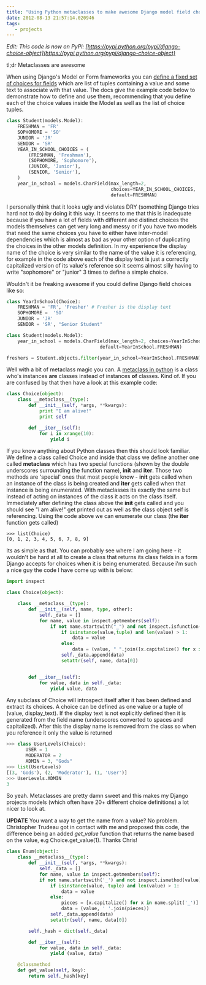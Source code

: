 ```yaml
---
title: "Using Python metaclasses to make awesome Django model field choices"
date: 2012-08-13 21:57:14.020946
tags:
   - projects
---
```


*Edit: This code is now on PyPi: [https://pypi.python.org/pypi/django-choice-object](https://pypi.python.org/pypi/django-choice-object)*

tl;dr Metaclasses are awesome

When using Django's Model or Form frameworks you can [define a fixed set of choices for fields](https://docs.djangoproject.com/en/dev/ref/models/fields/#choices) which are list of tuples containing a value and some text to associate with that value. The docs give the example code below to demonstrate how to define and use them, recommending that you define each of the choice values inside the Model as well as the list of choice tuples.

```python
class Student(models.Model):
    FRESHMAN = 'FR'
    SOPHOMORE = 'SO'
    JUNIOR = 'JR'
    SENIOR = 'SR'
    YEAR_IN_SCHOOL_CHOICES = (
        (FRESHMAN, 'Freshman'),
        (SOPHOMORE, 'Sophomore'),
        (JUNIOR, 'Junior'),
        (SENIOR, 'Senior'),
    )
    year_in_school = models.CharField(max_length=2,
                                      choices=YEAR_IN_SCHOOL_CHOICES,
                                      default=FRESHMAN)
```

I personally think that it looks ugly and violates DRY (something Django tries hard not to do) by doing it this way. It seems to me that this is inadequate because if you have a lot of fields with different and distinct choices the models themselves can get very long and messy or if you have two models that need the same choices you have to either have inter-model dependencies which is almost as bad as your other option of duplicating the choices in the other models definition. In my experience the display name of the choice is very similar to the name of the value it is referencing, for example in the code above each of the display text is just a correctly capitalized version of its value's reference so it seems almost silly having to write "sophomore" or "junior" 3 times to define a simple choice.

Wouldn't it be freaking awesome if you could define Django field choices like so:

```python
class YearInSchool(Choice):
    FRESHMAN = 'FR', 'Fresher' # Fresher is the display text
    SOPHOMORE =  'SO'
    JUNIOR = 'JR'
    SENIOR = 'SR', "Senior Student"

class Student(models.Model):
    year_in_school = models.CharField(max_length=2, choices=YearInSchool,
                                  default=YearInSchool.FRESHMAN)

freshers = Student.objects.filter(year_in_school=YearInSchool.FRESHMAN).all()
```

Well with a bit of metaclass magic you can. A [metaclass in python](https://stackoverflow.com/questions/100003/what-is-a-metaclass-in-python?answertab=votes#tab-top) is a class who's instances __are__ classes instead of instances __of__ classes. Kind of. If you are confused by that then have a look at this example code:

```python
class Choice(object):
    class __metaclass__(type):
        def __init__(self, *args, **kwargs):
            print "I am alive!"
            print self

        def __iter__(self):
            for i in xrange(10):
                yield i
```

If you know anything about Python classes then this should look familiar. We define a class called Choice and inside that class we define another one called __metaclass__ which has two special functions (shown by the double underscores surrounding the function name), __init__ and __iter__. Those two methods are 'special' ones that most people know - __init__ gets called when an instance of the class is being created and __iter__ gets called when that instance is being enumerated. With metaclasses its exactly the same but instead of acting on instances of the class it acts on the class itself. Immediately after defining the class above the __init__ gets called and you should see "I am alive!" get printed out as well as the class object self is referencing. Using the code above we can enumerate our class (the __iter__ function gets called)

```pythonshell
>>> list(Choice)
[0, 1, 2, 3, 4, 5, 6, 7, 8, 9]
```

Its as simple as that. You can probably see where I am going here - it wouldn't be hard at all to create a class  that returns its class fields in a form Django accepts for choices when it is being enumerated. Because i'm such a nice guy the code I have come up with is below:

```python
import inspect

class Choice(object):

    class __metaclass__(type):
        def __init__(self, name, type, other):
            self._data = []
            for name, value in inspect.getmembers(self):
                if not name.startswith("_") and not inspect.isfunction(value):
                    if isinstance(value,tuple) and len(value) > 1:
                        data = value
                    else:
                        data = (value, " ".join([x.capitalize() for x in name.split("_")]),)
                    self._data.append(data)
                    setattr(self, name, data[0])


        def __iter__(self):
            for value, data in self._data:
                yield value, data
```

Any subclass of Choice will introspect itself after it has been defined and extract its choices. A choice can be defined as one value or a tuple of (value, display_text). If the display text is not explicitly defined then it is generated from the field name (underscores converted to spaces and capitalized). After this the display name is removed from the class so when you reference it only the value is returned

```python
>>> class UserLevels(Choice):
       USER = 1
       MODERATOR = 2
       ADMIN = 3, "Gods"
>>> list(UserLevels)
[(3, 'Gods'), (2, 'Moderator'), (1, 'User')]
>>> UserLevels.ADMIN
3
```

So yeah. Metaclasses are pretty damn sweet and this makes my Django projects models (which often have 20+ different choice definitions) a lot nicer to look at.

__UPDATE__
You want a way to get the name from a value? No problem. Christopher Trudeau got in contact with me and proposed this code, the difference being an added _get_value_ function that returns the name based on the value, e.g Choice.get_value(1). Thanks Chris!

```python
class Enum(object):
    class __metaclass__(type):
        def __init__(self, *args, **kwargs):
            self._data = []
            for name, value in inspect.getmembers(self):
            if not name.startswith('_') and not inspect.ismethod(value):
                if isinstance(value, tuple) and len(value) > 1:
                    data = value
                else:
                    pieces = [x.capitalize() for x in name.split('_')]
                    data = (value, ' '.join(pieces))
                self._data.append(data)
                setattr(self, name, data[0])

        self._hash = dict(self._data)

        def __iter__(self):
            for value, data in self._data:
                yield (value, data)

    @classmethod
    def get_value(self, key):
        return self._hash[key]
```
    